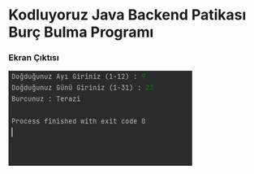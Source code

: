 # Kodluyoruz Java Backend Patikası Burç Bulma Programı

### Ekran Çıktısı
![](../../../img/burc.png)